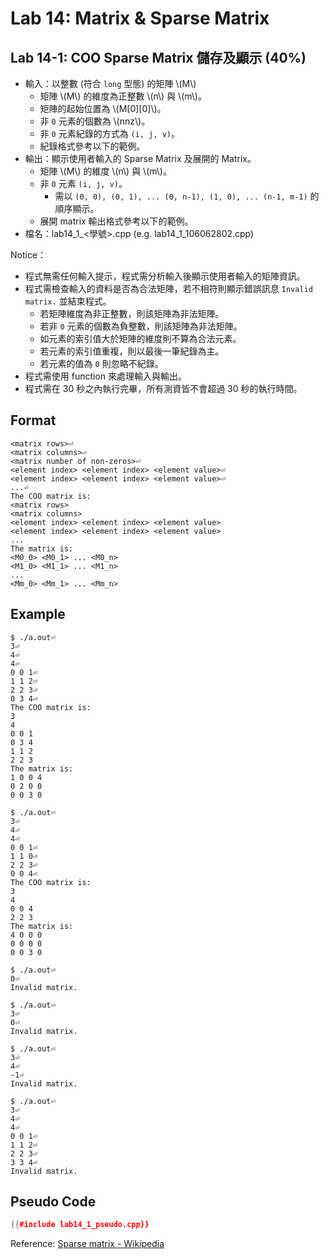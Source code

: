 # Lab 14: Matrix & Sparse Matrix

## Lab 14-1: COO Sparse Matrix 儲存及顯示 (40%)

* 輸入：以整數 (符合 `long` 型態) 的矩陣 \\(M\\)
  * 矩陣 \\(M\\) 的維度為正整數 \\(n\\) 與 \\(m\\)。
  * 矩陣的起始位置為 \\(M[0][0]\\)。
  * 非 `0` 元素的個數為 \\(nnz\\)。
  * 非 `0` 元素紀錄的方式為 `(i, j, v)`。
  * 紀錄格式參考以下的範例。
* 輸出：顯示使用者輸入的 Sparse Matrix 及展開的 Matrix。
  * 矩陣 \\(M\\) 的維度 \\(n\\) 與 \\(m\\)。
  * 非 `0` 元素 `(i, j, v)`。
    * 需以 `(0, 0), (0, 1), ... (0, n-1), (1, 0), ... (n-1, m-1)` 的順序顯示。
  * 展開 matrix 輸出格式參考以下的範例。
* 檔名：lab14_1_<學號>.cpp (e.g. lab14_1_106062802.cpp)

Notice：
* 程式無需任何輸入提示，程式需分析輸入後顯示使用者輸入的矩陣資訊。
* 程式需檢查輸入的資料是否為合法矩陣，若不相符則顯示錯誤訊息 `Invalid matrix.` 並結束程式。
  * 若矩陣維度為非正整數，則該矩陣為非法矩陣。
  * 若非 `0` 元素的個數為負整數，則該矩陣為非法矩陣。
  * 如元素的索引值大於矩陣的維度則不算為合法元素。
  * 若元素的索引值重複，則以最後一筆紀錄為主。
  * 若元素的值為 `0` 則忽略不紀錄。
* 程式需使用 function 來處理輸入與輸出。
* 程式需在 30 秒之內執行完畢，所有測資皆不會超過 30 秒的執行時間。

## Format

```text
<matrix rows>⏎
<matrix columns>⏎
<matrix number of non-zeros>⏎
<element index> <element index> <element value>⏎
<element index> <element index> <element value>⏎
...⏎
The COO matrix is:
<matrix rows>
<matrix columns>
<element index> <element index> <element value>
<element index> <element index> <element value>
...
The matrix is:
<M0_0> <M0_1> ... <M0_n>
<M1_0> <M1_1> ... <M1_n>
...
<Mm_0> <Mm_1> ... <Mm_n>
```

## Example

``` console
$ ./a.out⏎
3⏎
4⏎
4⏎
0 0 1⏎
1 1 2⏎
2 2 3⏎
0 3 4⏎
The COO matrix is:
3
4
0 0 1
0 3 4
1 1 2
2 2 3
The matrix is:
1 0 0 4
0 2 0 0
0 0 3 0

$ ./a.out⏎
3⏎
4⏎
4⏎
0 0 1⏎
1 1 0⏎
2 2 3⏎
0 0 4⏎
The COO matrix is:
3
4
0 0 4
2 2 3
The matrix is:
4 0 0 0
0 0 0 0
0 0 3 0

$ ./a.out⏎
0⏎
Invalid matrix.

$ ./a.out⏎
3⏎
0⏎
Invalid matrix.

$ ./a.out⏎
3⏎
4⏎
-1⏎
Invalid matrix.

$ ./a.out⏎
3⏎
4⏎
4⏎
0 0 1⏎
1 1 2⏎
2 2 3⏎
3 3 4⏎
Invalid matrix.

```

## Pseudo Code

``` c++
{{#include lab14_1_pseudo.cpp}}
```

Reference:
[Sparse matrix - Wikipedia](https://en.wikipedia.org/wiki/Sparse_matrix#Coordinate_list_(COO))